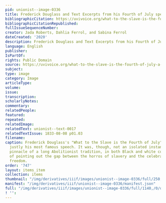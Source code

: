 ```yaml
---
pid: unionist--image-0336
title: Frederick Douglass and Text Excerpts from his Fourth of July speech
bibliographicCitation: https://uvivoice.org/what-to-the-slave-is-the-fourth-of-july-a-contemporary-analysis
bibliographicCitationRepublished: 
fullIssueSequenceNumber: 
creator: Jada Roberts, Dahlia Ferrol, and Sabina Ferrol
dateCreated: '2020'
description: Frederick Douglass and Text Excerpts from his Fourth of July speech
language: English
publisher: 
IsPartOf: 
rights: Public Domain
source: https://uvivoice.org/what-to-the-slave-is-the-fourth-of-july-a-contemporary-analysis
subject: 
type: image
category: Image
articleType: 
volume: 
issue: 
transcription: 
scholarlyNotes: 
commentary: 
relatedPeople: 
featured: 
repeated: 
relatedImage: 
relatedText: unionist--text-0017
relatedTextIssue: 1833-08-08 p01.03
filename: 
caption: Frederick Douglass's "What to the Slave is the Fourth of July" (1852) is
  justly his most famous speech. It was, though, not an isolated instance, but the
  pinnacle of a long Abolitionist tradition, in both Black and white communities,
  of pointing out the gap between the horros of slavery and the celebration of American
  freedom.
order: '747'
layout: items_item
collection: items
thumbnail: "/img/derivatives/iiif/images/unionist--image-0336/full/250,/0/default.jpg"
manifest: "/img/derivatives/iiif/unionist--image-0336/manifest.json"
full: "/img/derivatives/iiif/images/unionist--image-0336/full/1140,/0/default.jpg"
! '': 
---
```

